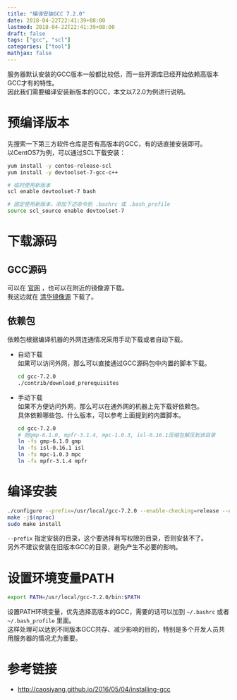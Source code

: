 ```yaml
---
title: "编译安装GCC 7.2.0"
date: 2018-04-22T22:41:39+08:00
lastmod: 2018-04-22T22:41:39+08:00
draft: false
tags: ["gcc", "scl"]
categories: ["tool"]
mathjax: false
---
```


服务器默认安装的GCC版本一般都比较低，而一些开源库已经开始依赖高版本GCC才有的特性。  
因此我们需要编译安装新版本的GCC，本文以7.2.0为例进行说明。  
<!--more-->

# 预编译版本
先搜索一下第三方软件仓库是否有高版本的GCC，有的话直接安装即可。  
以CentOS7为例，可以通过SCL下载安装：  
```sh
yum install -y centos-release-scl
yum install -y devtoolset-7-gcc-c++

# 临时使用新版本
scl enable devtoolset-7 bash

# 固定使用新版本，添加下述命令到 .bashrc 或 .bash_profile
source scl_source enable devtoolset-7
```

# 下载源码

## GCC源码
可以在 [官网](ftp://ftp.gnu.org/gnu/gcc/gcc-7.2.0/gcc-7.2.0.tar.gz) ，也可以在附近的镜像源下载。  
我这边就在 [清华镜像源](https://mirrors.tuna.tsinghua.edu.cn/gnu/gcc/gcc-7.2.0/gcc-7.2.0.tar.gz) 下载了。  

## 依赖包
依赖包根据编译机器的外网连通情况采用手动下载或者自动下载。  

- 自动下载  
  如果可以访问外网，那么可以直接通过GCC源码包中内置的脚本下载。  
  ```sh
  cd gcc-7.2.0
  ./contrib/download_prerequisites
  ```

- 手动下载  
  如果不方便访问外网，那么可以在通外网的机器上先下载好依赖包。  
  具体依赖哪些包、什么版本，可以参考上面提到的内置脚本。  
  ```sh
  cd gcc-7.2.0
  # 把gmp-6.1.0, mpfr-3.1.4, mpc-1.0.3, isl-0.16.1压缩包解压到该目录
  ln -fs gmp-6.1.0 gmp
  ln -fs isl-0.16.1 isl
  ln -fs mpc-1.0.3 mpc
  ln -fs mpfr-3.1.4 mpfr
  ```

# 编译安装
```sh
./configure --prefix=/usr/local/gcc-7.2.0 --enable-checking=release --enable-languages=c,c++ --disable-multilib
make -j$(nproc)
sudo make install
```
`--prefix` 指定安装的目录，这个要选择有写权限的目录，否则安装不了。  
另外不建议安装在旧版本GCC的目录，避免产生不必要的影响。  

# 设置环境变量PATH
```sh
export PATH=/usr/local/gcc-7.2.0/bin:$PATH
```
设置PATH环境变量，优先选择高版本的GCC，需要的话可以加到 `~/.bashrc` 或者 `~/.bash_profile` 里面。  
这样处理可以达到不同版本GCC共存、减少影响的目的，特别是多个开发人员共用服务器的情况尤为重要。  

# 参考链接
- http://caosiyang.github.io/2016/05/04/installing-gcc

